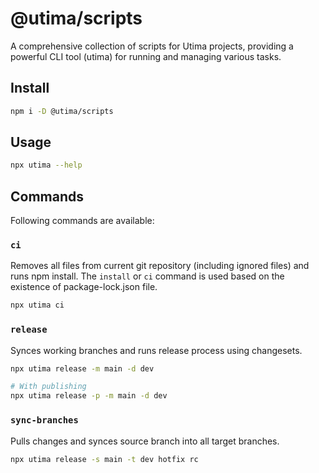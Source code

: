 # @utima/scripts

A comprehensive collection of scripts for Utima projects, providing a powerful CLI tool (utima) for running and managing various tasks.

## Install

```bash
npm i -D @utima/scripts
```

## Usage

```bash
npx utima --help
```


## Commands

Following commands are available:




### `ci`

Removes all files from current git repository (including ignored files) and runs npm install. The `install` or `ci` command is used based on the existence of package-lock.json file.

```bash
npx utima ci
```

### `release`

Synces working branches and runs release process using changesets.

```bash
npx utima release -m main -d dev

# With publishing
npx utima release -p -m main -d dev
```

### `sync-branches`

Pulls changes and synces source branch into all target branches.

```bash
npx utima release -s main -t dev hotfix rc
```
